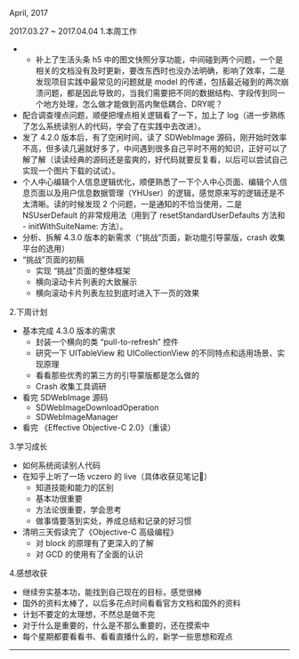 
April, 2017

2017.03.27 ~ 2017.04.04
1.本周工作
- - 补上了生活头条 h5 中的图文快照分享功能，中间碰到两个问题，一个是相关的文档没有及时更新，要改东西时也没办法明确，影响了效率，二是发现项目实践中最常见的问题就是 model 的传递，包括最近碰到的两次崩溃问题，都是因此导致的，当我们需要把不同的数据结构、字段传到同一个地方处理，怎么做才能做到高内聚低耦合、DRY呢？
- 配合调查埋点问题，顺便把埋点相关逻辑看了一下，加上了 log（进一步熟练了怎么系统读别人的代码，学会了在实践中去改进）。
- 发了 4.2.0 版本后，有了空闲时间，读了 SDWebImage 源码，刚开始时效率不高，但多读几遍就好多了，中间遇到很多自己平时不用的知识，正好可以了解了解（读读经典的源码还是蛮爽的，好代码就要反复看，以后可以尝试自己实现一个图片下载的试试）。
- 个人中心编辑个人信息逻辑优化，顺便熟悉了一下个人中心页面、编辑个人信息页面以及用户信息数据管理（YHUser）的逻辑，感觉原来写的逻辑还是不太清晰。读的时候发现 2 个问题，一是通知的不恰当使用，二是 NSUserDefault 的非常规用法（用到了 resetStandardUserDefaults 方法和 - initWithSuiteName: 方法）。
- 分析、拆解 4.3.0 版本的新需求（“挑战”页面，新功能引导蒙版，crash 收集平台的选用）
- “挑战”页面的初稿
    - 实现 “挑战”页面的整体框架
    - 横向滚动卡片列表的大致展示
    - 横向滚动卡片列表左拉到底时进入下一页的效果

2.下周计划
- 基本完成 4.3.0 版本的需求
    - 封装一个横向的类 “pull-to-refresh” 控件
    - 研究一下 UITableView 和 UICollectionView 的不同特点和适用场景、实现原理
    - 看看那些优秀的第三方的引导蒙版都是怎么做的
    - Crash 收集工具调研
- 看完 SDWebImage 源码
    - SDWebImageDownloadOperation
    - SDWebImageManager
- 看完 《Effective Objective-C 2.0》（重读）

3.学习成长
- 如何系统阅读别人代码
- 在知乎上听了一场 vczero 的 live（具体收获见笔记📒）
    - 知道技能和能力的区别
    - 基本功很重要
    - 方法论很重要，学会思考
    - 做事情要落到实处，养成总结和记录的好习惯
- 清明三天假读完了《Objective-C 高级编程》
    - 对 block 的原理有了更深入的了解
    - 对 GCD 的使用有了全面的认识

4.感想收获
- 继续夯实基本功，能找到自己现在的目标，感觉很棒
- 国外的资料太棒了，以后多花点时间看看官方文档和国外的资料
- 计划不要定的太理想，不然总是做不完
- 对于什么是重要的，什么是不那么重要的，还在摸索中
- 每个星期都要看看书、看看直播什么的，新学一些思想和观点


----------------
